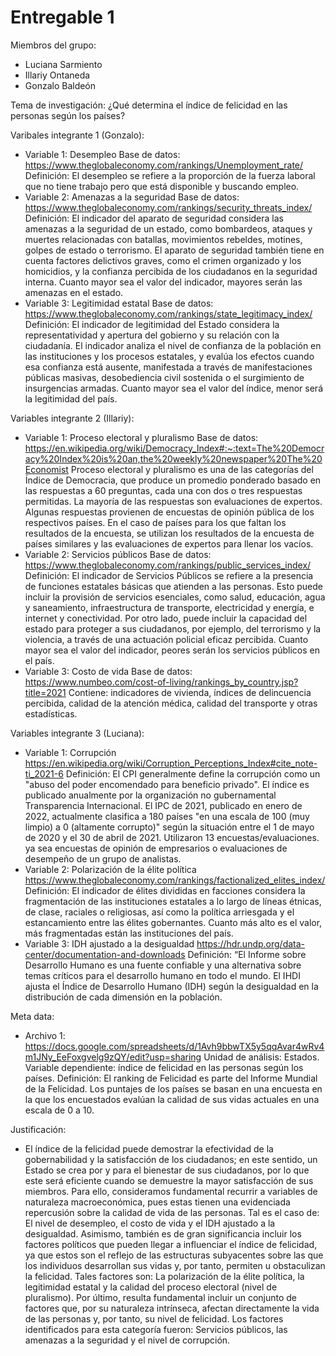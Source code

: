 # Entregable 1

Miembros del grupo:

- Luciana Sarmiento
- Illariy Ontaneda
- Gonzalo Baldeón

Tema de investigación: ¿Qué determina el índice de felicidad en las personas según los países?

Varibales integrante 1 (Gonzalo):
- Variable 1: Desempleo 
Base de datos: https://www.theglobaleconomy.com/rankings/Unemployment_rate/ 
Definición: El desempleo se refiere a la proporción de la fuerza laboral que no tiene trabajo pero que está disponible y buscando empleo.
- Variable 2: Amenazas a la seguridad 
Base de datos: https://www.theglobaleconomy.com/rankings/security_threats_index/
Definición: El indicador del aparato de seguridad considera las amenazas a la seguridad de un estado, como bombardeos, ataques y muertes relacionadas con batallas, movimientos rebeldes, motines, golpes de estado o terrorismo. El aparato de seguridad también tiene en cuenta factores delictivos graves, como el crimen organizado y los homicidios, y la confianza percibida de los ciudadanos en la seguridad interna. Cuanto mayor sea el valor del indicador, mayores serán las amenazas en el estado.
- Variable 3: Legitimidad estatal
Base de datos: https://www.theglobaleconomy.com/rankings/state_legitimacy_index/
Definición: El indicador de legitimidad del Estado considera la representatividad y apertura del gobierno y su relación con la ciudadanía. El indicador analiza el nivel de confianza de la población en las instituciones y los procesos estatales, y evalúa los efectos cuando esa confianza está ausente, manifestada a través de manifestaciones públicas masivas, desobediencia civil sostenida o el surgimiento de insurgencias armadas. Cuanto mayor sea el valor del índice, menor será la legitimidad del país.

Variables integrante 2 (Illariy):
- Variable 1: Proceso electoral y pluralismo 
Base de datos: 
https://en.wikipedia.org/wiki/Democracy_Index#:~:text=The%20Democracy%20Index%20is%20an,the%20weekly%20newspaper%20The%20Economist 
Proceso electoral y pluralismo es una de las categorías del Índice de Democracia, que produce un promedio ponderado basado en las respuestas a 60 preguntas, cada una con dos o tres respuestas permitidas. La mayoría de las respuestas son evaluaciones de expertos. Algunas respuestas provienen de encuestas de opinión pública de los respectivos países. En el caso de países para los que faltan los resultados de la encuesta, se utilizan los resultados de la encuesta de países similares y las evaluaciones de expertos para llenar los vacíos.
- Variable 2: Servicios públicos
Base de datos: https://www.theglobaleconomy.com/rankings/public_services_index/
Definición: El indicador de Servicios Públicos se refiere a la presencia de funciones estatales básicas que atienden a las personas. Esto puede incluir la provisión de servicios esenciales, como salud, educación, agua y saneamiento, infraestructura de transporte, electricidad y energía, e internet y conectividad. Por otro lado, puede incluir la capacidad del estado para proteger a sus ciudadanos, por ejemplo, del terrorismo y la violencia, a través de una actuación policial eficaz percibida. Cuanto mayor sea el valor del indicador, peores serán los servicios públicos en el país.
- Variable 3: Costo de vida
Base de datos: 
https://www.numbeo.com/cost-of-living/rankings_by_country.jsp?title=2021
Contiene: indicadores de vivienda, índices de delincuencia percibida, calidad de la atención médica, calidad del transporte y otras estadísticas.

Variables integrante 3 (Luciana):
- Variable 1: Corrupción 
https://en.wikipedia.org/wiki/Corruption_Perceptions_Index#cite_note-ti_2021-6
Definición: El CPI generalmente define la corrupción como un "abuso del poder encomendado para beneficio privado". El índice es publicado anualmente por la organización no gubernamental Transparencia Internacional. El IPC de 2021, publicado en enero de 2022, actualmente clasifica a 180 países "en una escala de 100 (muy limpio) a 0 (altamente corrupto)" según la situación entre el 1 de mayo de 2020 y el 30 de abril de 2021. Utilizaron 13 encuestas/evaluaciones. ya sea encuestas de opinión de empresarios o evaluaciones de desempeño de un grupo de analistas.
- Variable 2: Polarización de la élite política
https://www.theglobaleconomy.com/rankings/factionalized_elites_index/ 
Definición: El indicador de élites divididas en facciones considera la fragmentación de las instituciones estatales a lo largo de líneas étnicas, de clase, raciales o religiosas, así como la política arriesgada y el estancamiento entre las élites gobernantes. Cuanto más alto es el valor, más fragmentadas están las instituciones del país.
- Variable 3: IDH ajustado a la desigualdad
https://hdr.undp.org/data-center/documentation-and-downloads 
Definición: “El Informe sobre Desarrollo Humano es una fuente confiable y una alternativa sobre temas críticos para el desarrollo humano en todo el mundo. El IHDI ajusta el Índice de Desarrollo Humano (IDH) según la desigualdad en la distribución de cada dimensión en la población.

Meta data:

- Archivo 1: https://docs.google.com/spreadsheets/d/1Avh9bbwTX5y5qqAvar4wRv4m1JNy_EeFoxgvelg9zQY/edit?usp=sharing 
Unidad de análisis: Estados.
Variable dependiente: índice de felicidad en las personas según los países.
Definición: El ranking de Felicidad es parte del Informe Mundial de la Felicidad. Los puntajes de los países se basan en una encuesta en la que los encuestados evalúan la calidad de sus vidas actuales en una escala de 0 a 10.


Justificación:

- El índice de la felicidad puede demostrar la efectividad de la gobernabilidad y la satisfacción de los ciudadanos; en este sentido, un Estado se crea por y para el bienestar de sus ciudadanos, por lo que este será eficiente cuando se demuestre la mayor satisfacción de sus miembros. 
Para ello, consideramos fundamental recurrir a variables de naturaleza macroeconómica, pues estas tienen una evidenciada repercusión sobre la calidad de vida de las personas. Tal es el caso de: El nivel de desempleo, el costo de vida y el IDH ajustado a la desigualdad. Asimismo, también es de gran significancia incluir los factores políticos que pueden llegar a influenciar el índice de felicidad, ya que estos son el reflejo de las estructuras subyacentes sobre las que los individuos desarrollan sus vidas y, por tanto, permiten u obstaculizan la felicidad. Tales factores son: La polarización de la élite política, la legitimidad estatal y la calidad del proceso electoral (nivel de pluralismo). Por último, resulta fundamental incluir un conjunto de factores que, por su naturaleza intrínseca, afectan directamente la vida de las personas y, por tanto, su nivel de felicidad. Los factores identificados para esta categoría fueron: Servicios públicos, las amenazas a la seguridad y el nivel de corrupción.
